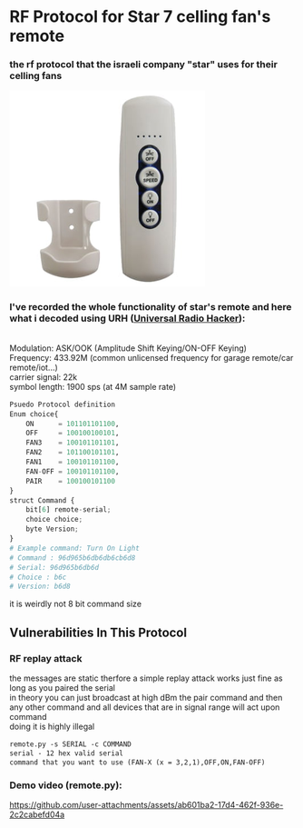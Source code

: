 # RF Protocol for Star 7 celling fan's remote
### the rf protocol that the israeli company "star" uses for their celling fans
![](./images/remote.jpg "star remote control")


### I've recorded the whole functionality of star's remote and here what i decoded using URH ([Universal Radio Hacker](https://github.com/jopohl/urh)):
<br>
Modulation: ASK/OOK (Amplitude Shift Keying/ON-OFF Keying)
<br>
Frequency: 433.92M (common unlicensed frequency for garage remote/car remote/iot...)
<br>
carrier signal: 22k
<br>
symbol length: 1900 sps (at 4M sample rate)
<br>

``` py
Psuedo Protocol definition
Enum choice{
    ON      = 101101101100,
    OFF     = 100100100101,
    FAN3    = 100101101101,
    FAN2    = 101100101101,
    FAN1    = 100101101100,
    FAN-OFF = 100101101100,
    PAIR    = 100100101100
}
struct Command {
    bit[6] remote-serial;
    choice choice;
    byte Version;
}
# Example command: Turn On Light
# Command : 96d965b6db6db6cb6d8
# Serial: 96d965b6db6d
# Choice : b6c
# Version: b6d8
```
it is weirdly not 8 bit command size
<br>
## Vulnerabilities In This Protocol
### RF replay attack
the messages are static therfore a simple replay attack works just fine as long as you paired the serial
<br>
in theory you can just broadcast at high dBm the pair command and then <br>
any other command and all devices that are in signal range will act upon command<br>
doing it is highly illegal

```
remote.py -s SERIAL -c COMMAND
serial - 12 hex valid serial
command that you want to use (FAN-X (x = 3,2,1),OFF,ON,FAN-OFF)
```
### Demo video (remote.py):
https://github.com/user-attachments/assets/ab601ba2-17d4-462f-936e-2c2cabefd04a


